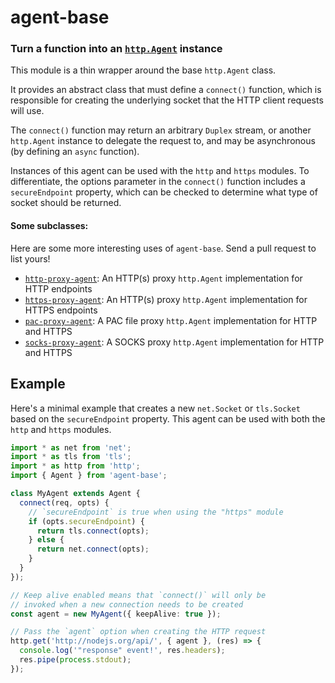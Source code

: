 # agent-base

### Turn a function into an [`http.Agent`][http.agent] instance

This module is a thin wrapper around the base `http.Agent` class.

It provides an abstract class that must define a `connect()` function,
which is responsible for creating the underlying socket that the HTTP
client requests will use.

The `connect()` function may return an arbitrary `Duplex` stream, or
another `http.Agent` instance to delegate the request to, and may be
asynchronous (by defining an `async` function).

Instances of this agent can be used with the `http` and `https`
modules. To differentiate, the options parameter in the `connect()`
function includes a `secureEndpoint` property, which can be checked
to determine what type of socket should be returned.

#### Some subclasses:

Here are some more interesting uses of `agent-base`.
Send a pull request to list yours!

- [`http-proxy-agent`][http-proxy-agent]: An HTTP(s) proxy `http.Agent` implementation for HTTP endpoints
- [`https-proxy-agent`][https-proxy-agent]: An HTTP(s) proxy `http.Agent` implementation for HTTPS endpoints
- [`pac-proxy-agent`][pac-proxy-agent]: A PAC file proxy `http.Agent` implementation for HTTP and HTTPS
- [`socks-proxy-agent`][socks-proxy-agent]: A SOCKS proxy `http.Agent` implementation for HTTP and HTTPS

## Example

Here's a minimal example that creates a new `net.Socket` or `tls.Socket`
based on the `secureEndpoint` property. This agent can be used with both
the `http` and `https` modules.

```ts
import * as net from 'net';
import * as tls from 'tls';
import * as http from 'http';
import { Agent } from 'agent-base';

class MyAgent extends Agent {
  connect(req, opts) {
    // `secureEndpoint` is true when using the "https" module
    if (opts.secureEndpoint) {
      return tls.connect(opts);
    } else {
      return net.connect(opts);
    }
  }
});

// Keep alive enabled means that `connect()` will only be
// invoked when a new connection needs to be created
const agent = new MyAgent({ keepAlive: true });

// Pass the `agent` option when creating the HTTP request
http.get('http://nodejs.org/api/', { agent }, (res) => {
  console.log('"response" event!', res.headers);
  res.pipe(process.stdout);
});
```

[http-proxy-agent]: ../http-proxy-agent
[http.agent]: https://nodejs.org/api/http.html#http_class_http_agent
[https-proxy-agent]: ../https-proxy-agent
[pac-proxy-agent]: ../pac-proxy-agent
[socks-proxy-agent]: ../socks-proxy-agent
